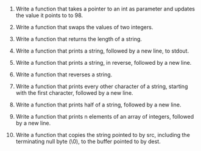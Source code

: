 

1. Write a function that takes a pointer to an int as parameter and updates the value it points to to 98.



2. Write a function that swaps the values of two integers.



3. Write a function that returns the length of a string.



4. Write a function that prints a string, followed by a new line, to stdout.



5. Write a function that prints a string, in reverse, followed by a new line.



6. Write a function that reverses a string.



7. Write a function that prints every other character of a string, starting with the first character, followed by a new line.



8. Write a function that prints half of a string, followed by a new line.



9. Write a function that prints n elements of an array of integers, followed by a new line.



10. Write a function that copies the string pointed to by src, including the terminating null byte (\0), to the buffer pointed to by dest.



